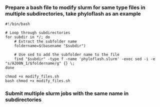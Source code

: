 ### Prepare a bash file to modify slurm for same type files in multiple subdirectories, take phyloflash as an example
```
#!/bin/bash

# Loop through subdirectories
for subdir in */; do
    # Extract the subfolder name
    foldername=$(basename "$subdir")

    # Use sed to add the subfolder name to the file
    find "$subdir" -type f -name 'phyloflash.slurm' -exec sed -i -e "s/A200N_1/$foldername/g" {} \;
done
```

```
chmod +x modify_files.sh
bash chmod +x modify_files.sh
```
### Submit multiple slurm jobs with the same name in subdirectories

